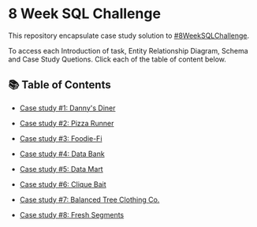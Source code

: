 # 8 Week SQL Challenge
This repository encapsulate case study solution to [#8WeekSQLChallenge](https://8weeksqlchallenge.com/).

To access each Introduction of task, Entity Relationship Diagram, Schema and Case Study Quetions. Click each of the table of content below.

## 📚 Table of Contents
* [Case study #1: Danny's Diner](https://8weeksqlchallenge.com/images/case-study-designs/1.png)

* [Case study #2: Pizza Runner](https://8weeksqlchallenge.com/case-study-2/)

* [Case study #3: Foodie-Fi](https://8weeksqlchallenge.com/case-study-3/)

* [Case study #4: Data Bank](https://8weeksqlchallenge.com/case-study-4/)

* [Case study #5: Data Mart](https://8weeksqlchallenge.com/case-study-5/)

* [Case study #6: Clique Bait](https://8weeksqlchallenge.com/case-study-6/)

* [Case study #7: Balanced Tree Clothing Co.](https://8weeksqlchallenge.com/case-study-7/)

* [Case study #8: Fresh Segments](https://8weeksqlchallenge.com/case-study-8/)




